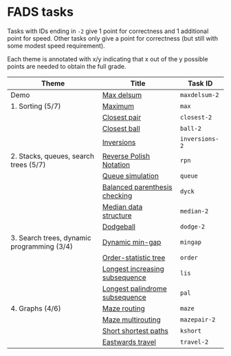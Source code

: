 FADS tasks
==========

Tasks with IDs ending in `-2` give 1 point for correctness and 1 additional point for speed.
Other tasks only give a point for correctness (but still with some modest speed requirement).

Each theme is annotated with x/y indicating that x out of the y possible points are needed to obtain the full grade.

| Theme | Title | Task ID |
| --- | --- | --- |
| Demo | [Max delsum](./maxdelsum/README.md) | `maxdelsum-2` |
| 1. Sorting (5/7) | [Maximum](./max/README.md) | `max` |
| | [Closest pair](./closest/README.md) | `closest-2` |
| | [Closest ball](./ball/README.md) | `ball-2` |
| | [Inversions](./inversions/README.md) | `inversions-2` |
| 2. Stacks, queues, search trees (5/7) | [Reverse Polish Notation](./rpn/README.md) | `rpn` |
| | [Queue simulation](./queue/README.md) | `queue` |
| | [Balanced parenthesis checking](./dyck/README.md) | `dyck` |
| | [Median data structure](./median/README.md) | `median-2` |
| | [Dodgeball](./dodge/README.md) | `dodge-2` |
| 3. Search trees, dynamic programming (3/4) | [Dynamic min-gap](./mingap/README.md) | `mingap` |
| | [Order-statistic tree](./order/README.md) | `order` |
| | [Longest increasing subsequence](./lis/README.md) | `lis` |
| | [Longest palindrome subsequence](./pal/README.md) | `pal` |
| 4. Graphs (4/6) | [Maze routing](./maze/README.md) | `maze` |
| | [Maze multirouting](./mazepair/README.md) | `mazepair-2` |
| | [Short shortest paths](./kshort/README.md) | `kshort` |
| | [Eastwards travel](./travel/README.md) | `travel-2` |
